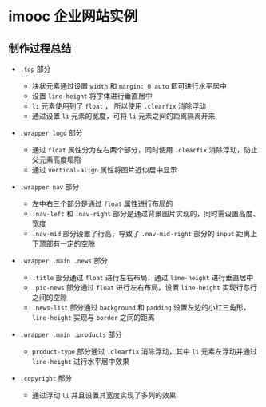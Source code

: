 # imooc 企业网站实例

## 制作过程总结

- `.top` 部分

    - 块状元素通过设置 `width` 和 `margin: 0 auto` 即可进行水平居中
    - 设置 `line-height` 将字体进行垂直居中
    - `li` 元素使用到了 `float` ， 所以使用 `.clearfix` 消除浮动
    - 通过设置 `li` 元素的宽度，可将 `li` 元素之间的距离隔离开来
    
- `.wrapper logo` 部分

    - 通过 `float` 属性分为左右两个部分，同时使用 `.clearfix` 消除浮动，防止父元素高度塌陷
    - 通过 `vertical-align` 属性将图片近似居中显示
    
- `.wrapper nav` 部分

    - 左中右三个部分是通过 `float` 属性进行布局的
    - `.nav-left` 和 `.nav-right` 部分是通过背景图片实现的，同时需设置高度、宽度
    - `.nav-mid` 部分设置了行高，导致了 `.nav-mid-right` 部分的 `input` 距离上下顶部有一定的空隙

- `.wrapper .main .news` 部分

    - `.title` 部分通过 `float` 进行左右布局，通过 `line-height` 进行垂直居中
    - `.pic-news` 部分通过 `float` 进行左右布局，设置 `line-height` 实现行与行之间的空隙
    - `.news-list` 部分通过 `background` 和 `padding` 设置左边的小红三角形，`line-height` 实现与 `border` 之间的距离
    
- `.wrapper .main .products` 部分

    - `product-type` 部分通过 `.clearfix` 消除浮动，其中 `li` 元素左浮动并通过 `line-height` 进行水平居中效果
    
- `.copyright` 部分

    - 通过浮动 `li` 并且设置其宽度实现了多列的效果
